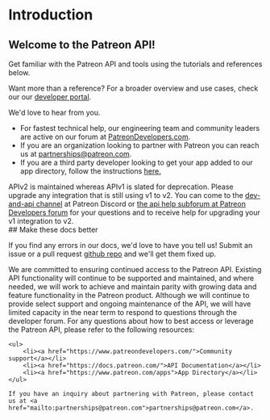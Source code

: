 # Introduction

## Welcome to the Patreon API!

Get familiar with the Patreon API and tools using the tutorials and references below.

Want more than a reference? For a broader overview and use cases, check our our [developer portal](https://www.patreon.com/portal).

<aside class="success">
We'd love to hear from you.
    <br/>
    <ul>
        <li>
            For fastest technical help, our engineering team and community leaders are active on our forum at
            <a href="https://www.patreondevelopers.com">PatreonDevelopers.com</a>.
        </li>
        <li>
            If you are an organization looking to partner with Patreon you can reach us at <a href="mailto:partnerships@patreon.com">partnerships@patreon.com</a>.
        </li>
        <li>
            If you are a third party developer looking to get your app added to our app directory, follow the instructions <a href="https://www.patreon.com/portal/how-to/build-for-creators" target="_blank">here.</a>
        </li>
    </ul>
</aside>

<aside class="aside">
APIv2 is maintained whereas APIv1 is slated for deprecation. Please upgrade any integration that is still using v1 to v2. You can come to the <a href="https://discord.com/channels/501792035657744425/751556646232391732">dev-and-api channel</a> at Patreon Discord or <a href="https://www.patreondevelopers.com/c/friendly-help/5">the api help subforum at Patreon Developers forum</a> for your questions and to receive help for upgrading your v1 integration to v2.
</aside>
## Make these docs better

If you find any errors in our docs, we'd love to have you tell us! Submit an issue or a pull request [github repo](https://github.com/Patreon/platform-documentation) and we'll get them fixed up.

<aside class="notice">
    We are committed to ensuring continued access to the Patreon API. Existing
    API functionality will continue to be supported and maintained, and where
    needed, we will work to achieve and maintain parity with growing data and
    feature functionality in the Patreon product. Although we will continue to
    provide select support and ongoing maintenance of the API, we will have
    limited capacity in the near term to respond to questions through the
    developer forum. For any questions about how to best access or leverage the
    Patreon API, please refer to the following resources:

    <ul>
        <li><a href="https://www.patreondevelopers.com/">Community support</a></li>
        <li><a href="https://docs.patreon.com/">API Documentation</a></li>
        <li><a href="https://www.patreon.com/apps">App Directory</a></li>
    </ul>

    If you have an inquiry about partnering with Patreon, please contact us at <a href="mailto:partnerships@patreon.com">partnerships@patreon.com</a>.
</aside>
